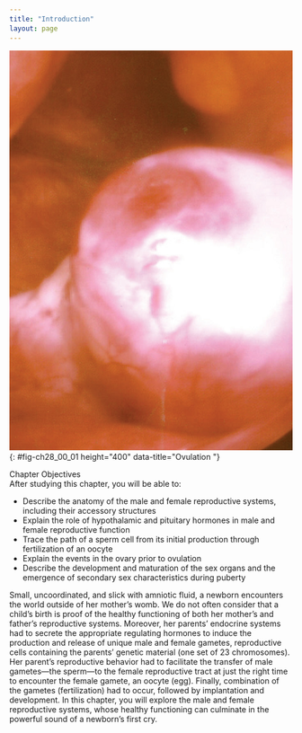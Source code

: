 ```yaml
---
title: "Introduction"
layout: page
---
```



<?cnx.eoc class="summary" title="Chapter Review"?>

<?cnx.eoc class="interactive-exercise" title="Interactive Link Questions"?>

<?cnx.eoc class="multiple-choice" title="Review Questions"?>

<?cnx.eoc class="free-response" title="Critical Thinking Questions"?>

<?cnx.eoc class="references" title="References"?>

 ![This photo shows an oocyte.](../resources/Figure_28_00_01.JPG "Following a surge of luteinizing hormone (LH), an oocyte (immature egg cell) will be released into the uterine tube, where it will then be available to be fertilized by a male&#x2019;s sperm. Ovulation marks the end of the follicular phase of the ovarian cycle and the start of the luteal phase.&#10;"){: #fig-ch28_00_01 height="400" data-title="Ovulation "}

<div data-type="note" class="chapter-objectives" markdown="1">
<div data-type="title">
Chapter Objectives
</div>
After studying this chapter, you will be able to:

* Describe the anatomy of the male and female reproductive systems, including their accessory structures
* Explain the role of hypothalamic and pituitary hormones in male and female reproductive function
* Trace the path of a sperm cell from its initial production through fertilization of an oocyte
* Explain the events in the ovary prior to ovulation
* Describe the development and maturation of the sex organs and the emergence of secondary sex characteristics during puberty

</div>

Small, uncoordinated, and slick with amniotic fluid, a newborn encounters the world outside of her mother’s womb. We do not often consider that a child’s birth is proof of the healthy functioning of both her mother’s and father’s reproductive systems. Moreover, her parents’ endocrine systems had to secrete the appropriate regulating hormones to induce the production and release of unique male and female gametes, reproductive cells containing the parents’ genetic material (one set of 23 chromosomes). Her parent’s reproductive behavior had to facilitate the transfer of male gametes—the sperm—to the female reproductive tract at just the right time to encounter the female gamete, an oocyte (egg). Finally, combination of the gametes (fertilization) had to occur, followed by implantation and development. In this chapter, you will explore the male and female reproductive systems, whose healthy functioning can culminate in the powerful sound of a newborn’s first cry.

